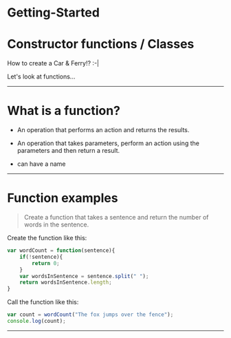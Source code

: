 # Getting-Started
# Constructor functions / Classes

How to create a Car & Ferry!? :-|

Let's look at functions...

---

# What is a function?

* An operation that performs an action and returns the results.

* An operation that takes parameters, perform an action using the parameters and then return a result.

* can have a name

---

# Function examples

> Create a function that takes a sentence and return the number of words in the sentence.

Create the function like this:

```javascript
var wordCount = function(sentence){
    if(!sentence){
        return 0;
    }
    var wordsInSentence = sentence.split(" ");
    return wordsInSentence.length;
}
```

Call the function like this:

```javascript
var count = wordCount("The fox jumps over the fence");
console.log(count);
```
---
